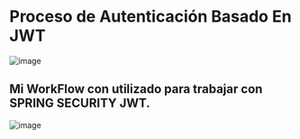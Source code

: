 # Proceso de Autenticación Basado En JWT
![image](https://github.com/Sixtus32/jwt-explain/assets/87337387/e7cb2331-9165-4f85-97b1-479962318983)

## Mi WorkFlow con utilizado para trabajar con SPRING SECURITY JWT.
![image](https://github.com/Sixtus32/jwt-explain/assets/87337387/5104cfba-e0a1-474d-9fc5-1c98e23b49cc)

